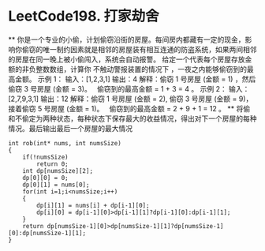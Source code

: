 # LeetCode198. 打家劫舍
**
你是一个专业的小偷，计划偷窃沿街的房屋。每间房内都藏有一定的现金，影响你偷窃的唯一制约因素就是相邻的房屋装有相互连通的防盗系统，如果两间相邻的房屋在同一晚上被小偷闯入，系统会自动报警。
给定一个代表每个房屋存放金额的非负整数数组，计算你 不触动警报装置的情况下 ，一夜之内能够偷窃到的最高金额。
示例 1：
输入：[1,2,3,1]
输出：4
解释：偷窃 1 号房屋 (金额 = 1) ，然后偷窃 3 号房屋 (金额 = 3)。
     偷窃到的最高金额 = 1 + 3 = 4 。
示例 2：
输入：[2,7,9,3,1]
输出：12
解释：偷窃 1 号房屋 (金额 = 2), 偷窃 3 号房屋 (金额 = 9)，接着偷窃 5 号房屋 (金额 = 1)。
     偷窃到的最高金额 = 2 + 9 + 1 = 12 。
**
将偷和不偷定为两种状态，每种状态下保存最大的收益情况，得出对下一个房屋的每种情况。最后输出最后一个房屋的最大情况
```
int rob(int* nums, int numsSize)
{
    if(!numsSize)
        return 0;
    int dp[numsSize][2];
    dp[0][0] = 0;
    dp[0][1] = nums[0];
    for(int i=1;i<numsSize;i++)
    {
        dp[i][1] = nums[i] + dp[i-1][0];
        dp[i][0] = dp[i-1][0]>dp[i-1][1]?dp[i-1][0]:dp[i-1][1];
    }
    return dp[numsSize-1][0]>dp[numsSize-1][1]?dp[numsSize-1][0]:dp[numsSize-1][1];
}
```